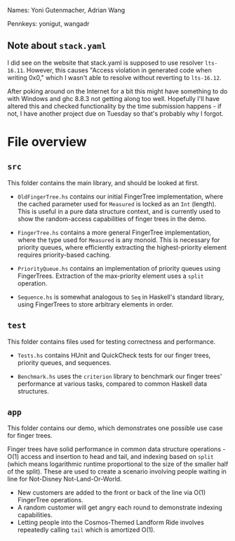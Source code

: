 Names: Yoni Gutenmacher, Adrian Wang

Pennkeys: yonigut, wangadr

## Note about `stack.yaml`

I did see on the website that stack.yaml is supposed to use resolver `lts-16.11`. However, this causes "Access violation in generated code when writing 0x0," which I wasn't able to resolve without reverting to `lts-16.12`.

After poking around on the Internet for a bit this might have something to do with Windows and ghc 8.8.3 not getting along too well. Hopefully I'll have altered this and checked functionality by the time submission happens - if not, I have another project due on Tuesday so that's probably why I forgot.

# File overview

## `src`

This folder contains the main library, and should be looked at first.

- `OldFingerTree.hs` contains our initial FingerTree implementation, where the cached parameter used for `Measured` is locked as an `Int` (length). This is useful in a pure data structure context, and is currently used to show the random-access capabilities of finger trees in the demo.

- `FingerTree.hs` contains a more general FingerTree implementation, where the type used for `Measured` is any monoid. This is necessary for priority queues, where efficiently extracting the highest-priority element requires priority-based caching.

- `PriorityQueue.hs` contains an implementation of priority queues using FingerTrees. Extraction of the max-priority element uses a `split` operation.

- `Sequence.hs` is somewhat analogous to `Seq` in Haskell's standard library, using FingerTrees to store arbitrary elements in order.

## `test`

This folder contains files used for testing correctness and performance.

- `Tests.hs` contains HUnit and QuickCheck tests for our finger trees, priority queues, and sequences.

- `Benchmark.hs` uses the `criterion` library to benchmark our finger trees' performance at various tasks, compared to common Haskell data structures.

## `app`

This folder contains our demo, which demonstrates one possible use case for finger trees.

Finger trees have solid performance in common data structure operations - O(1) access and insertion to head and tail, and indexing based on `split` (which means logarithmic runtime proportional to the size of the smaller half of the split). These are used to create a scenario involving people waiting in line for Not-Disney Not-Land-Or-World.

- New customers are added to the front or back of the line via O(1) FingerTree operations.
- A random customer will get angry each round to demonstrate indexing capabilities.
- Letting people into the Cosmos-Themed Landform Ride involves repeatedly calling `tail` which is amortized O(1).
